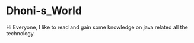 # Dhoni-s_World

Hi Everyone,
    I like to read and gain some knowledge on java related all the technology.
